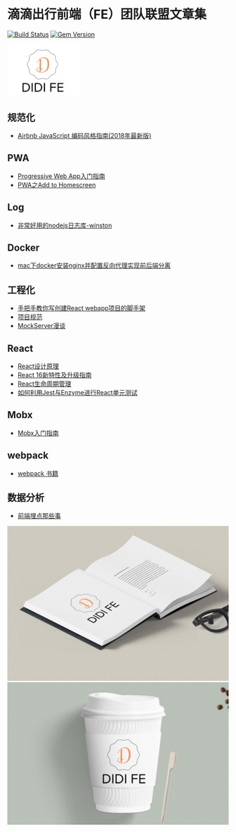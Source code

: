 # 滴滴出行前端（FE）团队联盟文章集

[![Build Status](https://travis-ci.org/pages-themes/cayman.svg?branch=master)](https://travis-ci.org/pages-themes/cayman) [![Gem Version](https://badge.fury.io/rb/jekyll-theme-cayman.svg)](https://badge.fury.io/rb/jekyll-theme-cayman)


<img src="./images/logos/fe-logo.jpeg" width="166px">

## 规范化
* [Airbnb JavaScript 编码风格指南(2018年最新版)](./docs/about-codeStyle/airbnb-javascript-code-style.md)

## PWA
* [Progressive Web App入门指南](./docs/about-pwa/a-beginners-guide-to-progressive-web-apps.md)
* [PWA之Add to Homescreen](./docs/about-pwa/add-homescreen.md)

## Log

* [非常好用的nodejs日志库-winston](./docs/about-log/winston.md)

## Docker

* [mac下docker安装nginx并配置反向代理实现前后端分离](./docs/docker/nginx.md)

## 工程化

* [手把手教你写创建React webapp项目的脚手架](./docs/about-project/generator-react-webapp-by-yoman.md)
* [项目规范](https://github.com/GalaxyTeam/project-guidelines)
* [MockServer漫谈](./docs/about-project/mock-server.md)

## React

* [React设计原理](./docs/about-react/react-design-principles.md)
* [React 16新特性及升级指南](./docs/about-react/react16-features.md)
* [React生命周期管理](./docs/about-react/react-lifecycle.md)
* [如何利用Jest与Enzyme进行React单元测试](./docs/about-react/react-unittest-with-jest-and-enzyme.md)

## Mobx

* [Mobx入门指南](./docs/about-mobx/mobx-guide.md)

## webpack

* [webpack 书籍](./docs/about-webpack/01_foreword.md)

## 数据分析

* [前端埋点那些事](./docs/about-data/tracking-data.md)


![DIDI FE logo](./images/logos/fe-mean1.jpeg)
![DIDI FE logo](./images/logos/fe-mean2.jpeg)